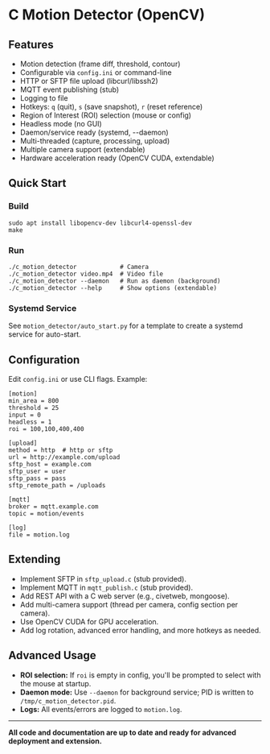 # C Motion Detector (OpenCV)

## Features
- Motion detection (frame diff, threshold, contour)
- Configurable via `config.ini` or command-line
- HTTP or SFTP file upload (libcurl/libssh2)
- MQTT event publishing (stub)
- Logging to file
- Hotkeys: `q` (quit), `s` (save snapshot), `r` (reset reference)
- Region of Interest (ROI) selection (mouse or config)
- Headless mode (no GUI)
- Daemon/service ready (systemd, --daemon)
- Multi-threaded (capture, processing, upload)
- Multiple camera support (extendable)
- Hardware acceleration ready (OpenCV CUDA, extendable)

## Quick Start

### Build
```
sudo apt install libopencv-dev libcurl4-openssl-dev
make
```

### Run
```
./c_motion_detector            # Camera
./c_motion_detector video.mp4  # Video file
./c_motion_detector --daemon   # Run as daemon (background)
./c_motion_detector --help     # Show options (extendable)
```

### Systemd Service
See `motion_detector/auto_start.py` for a template to create a systemd service for auto-start.

## Configuration
Edit `config.ini` or use CLI flags. Example:
```
[motion]
min_area = 800
threshold = 25
input = 0
headless = 1
roi = 100,100,400,400

[upload]
method = http  # http or sftp
url = http://example.com/upload
sftp_host = example.com
sftp_user = user
sftp_pass = pass
sftp_remote_path = /uploads

[mqtt]
broker = mqtt.example.com
topic = motion/events

[log]
file = motion.log
```

## Extending
- Implement SFTP in `sftp_upload.c` (stub provided).
- Implement MQTT in `mqtt_publish.c` (stub provided).
- Add REST API with a C web server (e.g., civetweb, mongoose).
- Add multi-camera support (thread per camera, config section per camera).
- Use OpenCV CUDA for GPU acceleration.
- Add log rotation, advanced error handling, and more hotkeys as needed.

## Advanced Usage
- **ROI selection:** If `roi` is empty in config, you'll be prompted to select with the mouse at startup.
- **Daemon mode:** Use `--daemon` for background service; PID is written to `/tmp/c_motion_detector.pid`.
- **Logs:** All events/errors are logged to `motion.log`.

---

**All code and documentation are up to date and ready for advanced deployment and extension.**
